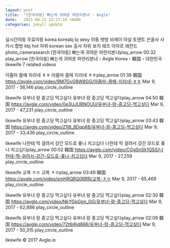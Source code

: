 ```yaml
---
layout: post
title:  "[한국야동] 빠는게 귀여운 파란리본녀 - Avgle"
date:   2021-08-22 22:17:10 +0800
categories: jekyll update
---
```


실시간야동 무료야동 korea koreabj bj sexy 야동 벗방 비제이 야설 토렌트 은꼴사 사카시 합방 kbj hot 자위 korean sex 출사 자위 보지 레즈 아자르 레전드
photo_camerasearch
[한국야동] 빠는게 귀여운 파란리본녀play_arrow 00:32
play_arrow
[한국야동] 빠는게 귀여운 파란리본녀 - Avgle
Korea・韓国・대한민국 · likewife
7 related videos

아줌마 몸매 지리네 ㅎㅎ
아줌마 몸매 지리네 ㅎㅎplay_arrow 01:39
韓国 https://avgle.com/video/9M7GvG8W8GG/아줌마-몸매-지리네-ㅎㅎ
Mar 9, 2017 - 56,146 play_circle_outline

likewife
유부녀 랑 중고딩 먹고싶다
유부녀 랑 중고딩 먹고싶다play_arrow 04:50
韓国 https://avgle.com/video/0e3UJUBNOUU/유부녀-랑-중고딩-먹고싶다
Mar 9, 2017 - 47,231 play_circle_outline

likewife
유부녀 랑 중고딩 먹고싶다
유부녀 랑 중고딩 먹고싶다play_arrow 03:43
韓国 https://avgle.com/video/Z1I8_8Dqp88/유부녀-랑-중고딩-먹고싶다
Mar 9, 2017 - 33,436 play_circle_outline

likewife
나한테 딱 걸려서 강간 모드로 좆나 치고십다
나한테 딱 걸려서 강간 모드로 좆나 치고십다play_arrow 00:52
韓国 https://avgle.com/video/CGgSnSk1QSS/나한테-딱-걸려서-강간-모드로-좆나-치고십다
Mar 9, 2017 - 27,259 play_circle_outline

likewife
교복 ㅈㅇ
교복 ㅈㅇplay_arrow 03:49
韓国 https://avgle.com/video/smHRQRQ0RRR/교복-ㅈㅇ
Mar 9, 2017 - 65,469 play_circle_outline

likewife
유부녀 랑 중고딩 먹고싶다
유부녀 랑 중고딩 먹고싶다play_arrow 02:30
韓国 https://avgle.com/video/NkYGpGpn_GG/유부녀-랑-중고딩-먹고싶다
Mar 9, 2017 - 62,886 play_circle_outline

likewife
유부녀 랑 중고딩 먹고싶다
유부녀 랑 중고딩 먹고싶다play_arrow 02:09
韓国 https://avgle.com/video/72t6i6id866/유부녀-랑-중고딩-먹고싶다
Mar 9, 2017 - 50,315 play_circle_outline

likewife
© 2017 Avgle.io